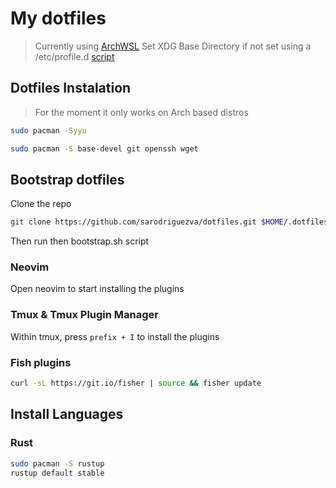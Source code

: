 # My dotfiles

> Currently using [ArchWSL](https://wsldl-pg.github.io/ArchW-docs/How-to-Setup/)
> Set XDG Base Directory if not set using a /etc/profile.d [script](https://github.com/Conaclos/profile.d/blob/master/10-xdg-base-dirs.sh)

## Dotfiles Instalation

> For the moment it only works on Arch based distros

```sh
sudo pacman -Syyu
```

```sh
sudo pacman -S base-devel git openssh wget
```

## Bootstrap dotfiles

Clone the repo

```sh
git clone https://github.com/sarodriguezva/dotfiles.git $HOME/.dotfiles
```

Then run then bootstrap.sh script

### Neovim

Open neovim to start installing the plugins

### Tmux & Tmux Plugin Manager

Within tmux, press `prefix + I` to install the plugins

### Fish plugins

```sh
curl -sL https://git.io/fisher | source && fisher update
```

## Install Languages

### Rust

```sh
sudo pacman -S rustup
rustup default stable
```
